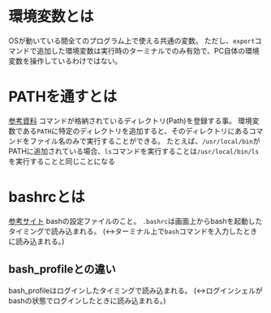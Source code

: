 # 環境変数とは

OSが動いている間全てのプログラム上で使える共通の変数。
ただし、`export`コマンドで追加した環境変数は実行時のターミナルでのみ有効で、PC自体の環境変数を操作しているわけではない。

# PATHを通すとは

[参考資料](https://qiita.com/fuwamaki/items/3d8af42cf7abee760a81)
コマンドが格納されているディレクトリ(Path)を登録する事。
環境変数である`PATH`に特定のディレクトリを追加すると、そのディレクトリにあるコマンドをファイル名のみで実行することができる。
たとえば、`/usr/local/bin`がPATHに追加されている場合、`ls`コマンドを実行することは`/usr/local/bin/ls`を実行することと同じことになる

# bashrcとは

[参考サイト](https://wa3.i-3-i.info/diff225shell.html)
bashの設定ファイルのこと。
```.bashrc```は画面上からbashを起動したタイミングで読み込まれる。
(↔︎ターミナル上で```bash```コマンドを入力したときに読み込まれる。)

## bash_profileとの違い

bash_profileはログインしたタイミングで読み込まれる。
(↔︎ログインシェルがbashの状態でログインしたときに読み込まれる。)
